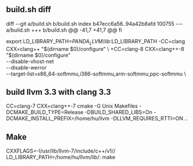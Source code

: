 
## build.sh diff
diff --git a/build.sh b/build.sh
index b47ecc6a56..94a42b8afd 100755
--- a/build.sh
+++ b/build.sh
@@ -41,7 +41,7 @@ fi
 
 
 export LD_LIBRARY_PATH=${PANDA_LLVM}/lib:$LD_LIBRARY_PATH
-CC=clang CXX=clang++ "$(dirname $0)/configure" \
+CC=clang-8 CXX=clang++-8 "$(dirname $0)/configure" \
     --disable-vhost-net \
     --disable-werror \
     --target-list=x86_64-softmmu,i386-softmmu,arm-softmmu,ppc-softmmu \



## build llvm 3.3 with clang 3.3
CC=clang-7 CXX=clang++-7 cmake -G Unix Makefiles -DCMAKE_BUILD_TYPE=Release -DBUILD_SHARED_LIBS=On -DCMAKE_INSTALL_PREFIX=/home/hu/llvm -DLLVM_REQUIRES_RTTI=ON  ..

## Make
CXXFLAGS=-I/usr/lib/llvm-7/include/c++/v1// LD_LIBRARY_PATH=/home/hu/llvm/lib/: make
